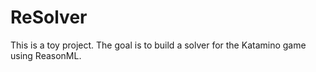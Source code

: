 # ReSolver

This is a toy project. The goal is to build a solver for the Katamino game using ReasonML.